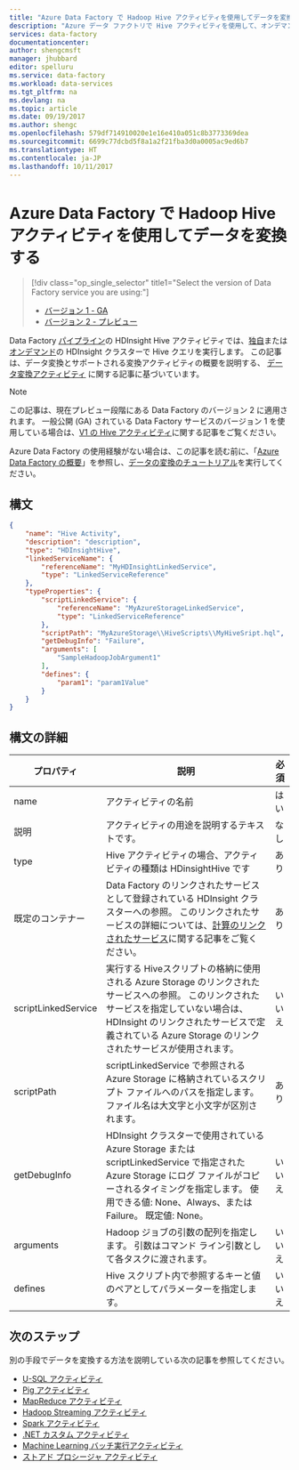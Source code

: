 ```yaml
---
title: "Azure Data Factory で Hadoop Hive アクティビティを使用してデータを変換する | Microsoft Docs"
description: "Azure データ ファクトリで Hive アクティビティを使用して、オンデマンドまたは独自の HDInsight クラスターで Hive クエリを実行する方法について説明します。"
services: data-factory
documentationcenter: 
author: shengcmsft
manager: jhubbard
editor: spelluru
ms.service: data-factory
ms.workload: data-services
ms.tgt_pltfrm: na
ms.devlang: na
ms.topic: article
ms.date: 09/19/2017
ms.author: shengc
ms.openlocfilehash: 579df714910020e1e16e410a051c8b3773369dea
ms.sourcegitcommit: 6699c77dcbd5f8a1a2f21fba3d0a0005ac9ed6b7
ms.translationtype: HT
ms.contentlocale: ja-JP
ms.lasthandoff: 10/11/2017
---
```

# <a name="transform-data-using-hadoop-hive-activity-in-azure-data-factory"></a>Azure Data Factory で Hadoop Hive アクティビティを使用してデータを変換する
> [!div class="op_single_selector" title1="Select the version of Data Factory service you are using:"]
> * [バージョン 1 - GA](v1/data-factory-hive-activity.md)
> * [バージョン 2 - プレビュー](transform-data-using-hadoop-hive.md)

Data Factory [パイプライン](concepts-pipelines-activities.md)の HDInsight Hive アクティビティでは、[独自](compute-linked-services.md#azure-hdinsight-linked-service)または[オンデマンド](compute-linked-services.md#azure-hdinsight-on-demand-linked-service)の HDInsight クラスターで Hive クエリを実行します。 この記事は、データ変換とサポートされる変換アクティビティの概要を説明する、 [データ変換アクティビティ](transform-data.md) に関する記事に基づいています。

> [!NOTE]
> この記事は、現在プレビュー段階にある Data Factory のバージョン 2 に適用されます。 一般公開 (GA) されている Data Factory サービスのバージョン 1 を使用している場合は、[V1 の Hive アクティビティ](v1/data-factory-hive-activity.md)に関する記事をご覧ください。

Azure Data Factory の使用経験がない場合は、この記事を読む前に、「[Azure Data Factory の概要](introduction.md)」を参照し、[データの変換のチュートリアル](tutorial-transform-data-spark-powershell.md)を実行してください。 

## <a name="syntax"></a>構文

```json
{
    "name": "Hive Activity",
    "description": "description",
    "type": "HDInsightHive",
    "linkedServiceName": {
        "referenceName": "MyHDInsightLinkedService",
        "type": "LinkedServiceReference"
    },
    "typeProperties": {
        "scriptLinkedService": {
            "referenceName": "MyAzureStorageLinkedService",
            "type": "LinkedServiceReference"
        },
        "scriptPath": "MyAzureStorage\\HiveScripts\\MyHiveSript.hql",
        "getDebugInfo": "Failure",
        "arguments": [
            "SampleHadoopJobArgument1"
        ],
        "defines": {
            "param1": "param1Value"
        }
    }   
}
```
## <a name="syntax-details"></a>構文の詳細
| プロパティ            | 説明                              | 必須 |
| ------------------- | ---------------------------------------- | -------- |
| name                | アクティビティの名前                     | はい      |
| 説明         | アクティビティの用途を説明するテキストです。 | なし       |
| type                | Hive アクティビティの場合、アクティビティの種類は HDinsightHive です | あり      |
| 既定のコンテナー   | Data Factory のリンクされたサービスとして登録されている HDInsight クラスターへの参照。 このリンクされたサービスの詳細については、[計算のリンクされたサービス](compute-linked-services.md)に関する記事をご覧ください。 | あり      |
| scriptLinkedService | 実行する Hiveスクリプトの格納に使用される Azure Storage のリンクされたサービスへの参照。 このリンクされたサービスを指定していない場合は、HDInsight のリンクされたサービスで定義されている Azure Storage のリンクされたサービスが使用されます。 | いいえ       |
| scriptPath          | scriptLinkedService で参照される Azure Storage に格納されているスクリプト ファイルへのパスを指定します。 ファイル名は大文字と小文字が区別されます。 | あり      |
| getDebugInfo        | HDInsight クラスターで使用されている Azure Storage または scriptLinkedService で指定された Azure Storage にログ ファイルがコピーされるタイミングを指定します。 使用できる値: None、Always、または Failure。 既定値: None。 | いいえ       |
| arguments           | Hadoop ジョブの引数の配列を指定します。 引数はコマンド ライン引数として各タスクに渡されます。 | いいえ       |
| defines             | Hive スクリプト内で参照するキーと値のペアとしてパラメーターを指定します。 | いいえ       |

## <a name="next-steps"></a>次のステップ
別の手段でデータを変換する方法を説明している次の記事を参照してください。 

* [U-SQL アクティビティ](transform-data-using-data-lake-analytics.md)
* [Pig アクティビティ](transform-data-using-hadoop-pig.md)
* [MapReduce アクティビティ](transform-data-using-hadoop-map-reduce.md)
* [Hadoop Streaming アクティビティ](transform-data-using-hadoop-streaming.md)
* [Spark アクティビティ](transform-data-using-spark.md)
* [.NET カスタム アクティビティ](transform-data-using-dotnet-custom-activity.md)
* [Machine Learning バッチ実行アクティビティ](transform-data-using-machine-learning.md)
* [ストアド プロシージャ アクティビティ](transform-data-using-stored-procedure.md)

